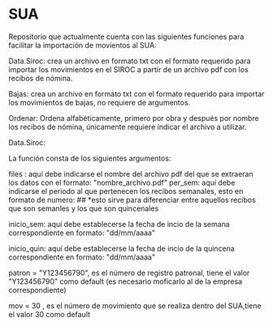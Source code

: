 # SUA

Repositorio que actualmente cuenta con las siguientes funciones para facilitar la importación de movientos al SUA:

Data.Siroc: crea un archivo en formato txt con el formato requerido para importar los movimientos en el SIROC a partir de un archivo pdf con los recibos de nómina.

Bajas:  crea un archivo en formato txt con el formato requerido para importar los movimientos de bajas, no requiere de argumentos.

Ordenar: Ordena alfabéticamente, primero por obra y después por nombre los recibos de nómina, únicamente requiere indicar el archivo a utilizar. 

Data.Siroc: 

La función consta de los siguientes argumentos:

files : aquí debe indicarse el nombre del archivo pdf del que se extraeran los datos con el formato: "nombre_archivo.pdf" per_sem: aquí debe indicarse el periodo al que pertenecen los recibos semanales, esto en formato de numero: ## *esto sirve para diferenciar entre aquellos recibos que son semanles y los que son quincenales

inicio_sem: aquí debe establecerse la fecha de incio de la semana correspondiente en formato: "dd/mm/aaaa"

inicio_quin: aquí debe establecerse la fecha de incio de la quincena correspondiente en formato: "dd/mm/aaaa"

patron = "Y123456790", es el número de registro patronal, tiene el valor "Y123456790" como default (es necesario moficarlo al de la empresa correspondiente)

mov = 30 , es el número de movimiento que se realiza dentro del SUA,tiene el valor 30 como default
